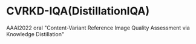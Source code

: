 # CVRKD-IQA(DistillationIQA)
AAAI2022 oral "Content-Variant Reference Image Quality Assessment via Knowledge Distillation"
